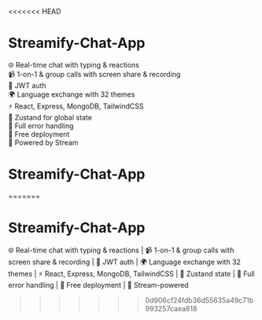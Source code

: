 <<<<<<< HEAD
 # Streamify-Chat-App

🌐 Real-time chat with typing & reactions  
📹 1-on-1 & group calls with screen share & recording  
🔐 JWT auth  
🌍 Language exchange with 32 themes  
⚡ React, Express, MongoDB, TailwindCSS  
🧠 Zustand for global state  
🚨 Full error handling  
🚀 Free deployment  
🎯 Powered by Stream
# Streamify-Chat-App
=======
# Streamify-Chat-App
 🌐 Real-time chat with typing &amp; reactions | 📹 1-on-1 &amp; group calls with screen share &amp; recording | 🔐 JWT auth | 🌍 Language exchange with 32 themes | ⚡ React, Express, MongoDB, TailwindCSS | 🧠 Zustand state | 🚨 Full error handling | 🚀 Free deployment | 🎯 Stream-powered
>>>>>>> 0d906cf24fdb36d55635a49c71b993257caea818
